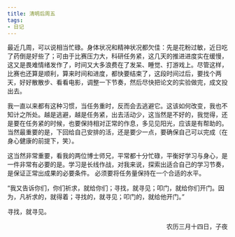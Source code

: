 ```yaml
---
title: 清明后周五
tags:
- 日记
---
```




最近几周，可以说相当忙碌。身体状况和精神状况都欠佳：先是花粉过敏，近日吃了药倒是好些了；可由于比赛压力大，科研任务紧，这几天的推进进度实在缓慢，这又是畏难情绪发作了，时间又大多浪费在了发呆、睡觉、打游戏上。尽管这样，比赛也还算是顺利，算来时间和进度，都快要结束了，这段时间过后，要找个两天，好好散散步、看看电影，调整一下节奏，然后尽快把论文的实验做完，成文投出去。

我一直以来都有这种习惯，当任务重时，反而会去逃避它。这该如何改变，我也不知计之所处。越是逃避，越是任务紧，出去活动少，这当然是不好的，我觉得，还是要在任务紧的时候，也要保持相对正常的作息，多见见阳光，应该是有帮助的。当然最重要的是，下回给自己安排的活，还是要少一点，要确保自己可以完成（在身心健康的前提下，笑）。

这当然非常重要，看我的两位博士师兄，平常都十分忙碌，平衡好学习与身心，是一件非常有必要的是。学习是长线作战，对我来说，探索出适合自己的学习节奏，是保证正常出成果的必要条件。 必须要将任务量保持在一个合适的水平。

“我又告诉你们，你们祈求，就给你们；寻找，就寻见；叩门，就给你们开门。因为，凡祈求的，就得着；寻找的，就寻见；叩门的，就给他开门。”

寻找，就寻见。

<p align="right">农历三月十四日，子夜</p>
